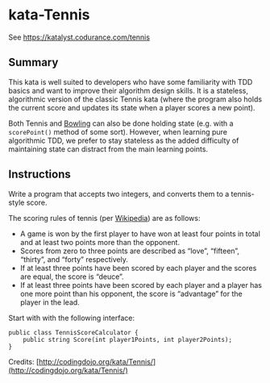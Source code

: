 # kata-Tennis
See https://katalyst.codurance.com/tennis

Summary
-------

This kata is well suited to developers who have some familiarity with TDD basics and want to improve their algorithm design skills. It is a stateless, algorithmic version of the classic Tennis kata (where the program also holds the current score and updates its state when a player scores a new point).

Both Tennis and [Bowling](/bowling) can also be done holding state (e.g. with a `scorePoint()` method of some sort). However, when learning pure algorithmic TDD, we prefer to stay stateless as the added difficulty of maintaining state can distract from the main learning points.

Instructions
------------

Write a program that accepts two integers, and converts them to a tennis-style score.

The scoring rules of tennis (per [Wikipedia](https://en.wikipedia.org/wiki/Tennis#Scoring)) are as follows:

*   A game is won by the first player to have won at least four points in total and at least two points more than the opponent.
*   Scores from zero to three points are described as “love”, “fifteen”, “thirty”, and “forty” respectively.
*   If at least three points have been scored by each player and the scores are equal, the score is “deuce”.
*   If at least three points have been scored by each player and a player has one more point than his opponent, the score is “advantage” for the player in the lead.

Start with with the following interface:

    public class TennisScoreCalculator {
        public string Score(int player1Points, int player2Points);
    }


Credits: [http://codingdojo.org/kata/Tennis/](http://codingdojo.org/kata/Tennis/)